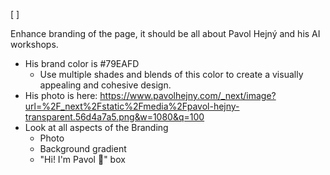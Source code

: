 [ ]

Enhance branding of the page, it should be all about Pavol Hejný and his AI workshops.

- His brand color is #79EAFD
    - Use multiple shades and blends of this color to create a visually appealing and cohesive design.
- His photo is here: https://www.pavolhejny.com/_next/image?url=%2F_next%2Fstatic%2Fmedia%2Fpavol-hejny-transparent.56d4a7a5.png&w=1080&q=100
- Look at all aspects of the Branding
  - Photo
  - Background gradient
  - "Hi! I'm Pavol 👋" box
